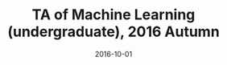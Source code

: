 ---
title: "TA of Machine Learning (undergraduate), 2016 Autumn"
collection: teaching
type: "Undergraduate course"
venue: "Zhejiang University, College of Information Science and Electronic Engineering"
date: 2016-10-01
location: "Hangzhou, China"
---